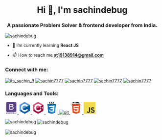 <h1 align="center">Hi 👋, I'm sachindebug</h1>
<h3 align="center">A passionate Problem Solver & frontend developer from India.</h3>

<p align="left"> <img src="https://komarev.com/ghpvc/?username=sachindebug&label=Profile%20views&color=0e75b6&style=flat" alt="sachindebug" /> </p>

- 🌱 I’m currently learning **React JS**

- 📫 How to reach me **st19138914@gmail.com**

<h3 align="left">Connect with me:</h3>
<p align="left">
<a href="https://instagram.com/its_sachin_9" target="blank"><img align="center" src="https://raw.githubusercontent.com/rahuldkjain/github-profile-readme-generator/master/src/images/icons/Social/instagram.svg" alt="its_sachin_9" height="30" width="40" /></a>
<a href="https://www.codechef.com/users/sachin7777" target="blank"><img align="center" src="https://cdn.jsdelivr.net/npm/simple-icons@3.1.0/icons/codechef.svg" alt="sachin7777" height="30" width="40" /></a>
<a href="https://www.hackerrank.com/sachin7777" target="blank"><img align="center" src="https://raw.githubusercontent.com/rahuldkjain/github-profile-readme-generator/master/src/images/icons/Social/hackerrank.svg" alt="sachin7777" height="30" width="40" /></a>
<a href="https://codeforces.com/profile/sachin7777" target="blank"><img align="center" src="https://cdn.jsdelivr.net/npm/simple-icons@3.0.1/icons/codeforces.svg" alt="sachin7777" height="30" width="40" /></a>
<a href="https://auth.geeksforgeeks.org/user/sachin7777" target="blank"><img align="center" src="https://raw.githubusercontent.com/rahuldkjain/github-profile-readme-generator/master/src/images/icons/Social/geeks-for-geeks.svg" alt="sachin7777" height="30" width="40" /></a>
</p>

<h3 align="left">Languages and Tools:</h3>
<p align="left"> <a href="https://getbootstrap.com" target="_blank"> <img src="https://raw.githubusercontent.com/devicons/devicon/master/icons/bootstrap/bootstrap-plain-wordmark.svg" alt="bootstrap" width="40" height="40"/> </a> <a href="https://www.cprogramming.com/" target="_blank"> <img src="https://raw.githubusercontent.com/devicons/devicon/master/icons/c/c-original.svg" alt="c" width="40" height="40"/> </a> <a href="https://www.w3schools.com/cpp/" target="_blank"> <img src="https://raw.githubusercontent.com/devicons/devicon/master/icons/cplusplus/cplusplus-original.svg" alt="cplusplus" width="40" height="40"/> </a> <a href="https://www.w3schools.com/css/" target="_blank"> <img src="https://raw.githubusercontent.com/devicons/devicon/master/icons/css3/css3-original-wordmark.svg" alt="css3" width="40" height="40"/> </a> <a href="https://git-scm.com/" target="_blank"> <img src="https://www.vectorlogo.zone/logos/git-scm/git-scm-icon.svg" alt="git" width="40" height="40"/> </a> <a href="https://www.w3.org/html/" target="_blank"> <img src="https://raw.githubusercontent.com/devicons/devicon/master/icons/html5/html5-original-wordmark.svg" alt="html5" width="40" height="40"/> </a> <a href="https://developer.mozilla.org/en-US/docs/Web/JavaScript" target="_blank"> <img src="https://raw.githubusercontent.com/devicons/devicon/master/icons/javascript/javascript-original.svg" alt="javascript" width="40" height="40"/> </a> </p>

<p><img align="left" src="https://github-readme-stats.vercel.app/api/top-langs?username=sachindebug&show_icons=true&locale=en&layout=compact" alt="sachindebug" /></p>

<p>&nbsp;<img align="center" src="https://github-readme-stats.vercel.app/api?username=sachindebug&show_icons=true&locale=en" alt="sachindebug" /></p>

<p><img align="center" src="https://github-readme-streak-stats.herokuapp.com/?user=sachindebug&" alt="sachindebug" /></p>
